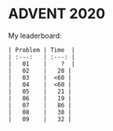 # ADVENT 2020

My leaderboard:

    | Problem | Time  |
    | :---:   | :---: |
    |   01    |    ?  |
    |   02    |   28 |
    |   03    |  <60 |
    |   04    |  <60 |
    |   05    |   21 |
    |   06    |   19 |
    |   07    |   86 |
    |   08    |   38 |
    |   09    |   32 |


